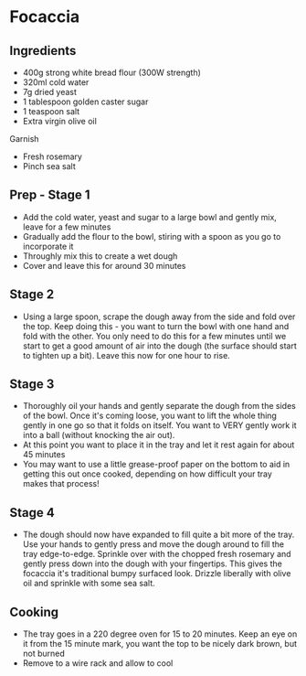 # Focaccia

## Ingredients

- 400g strong white bread flour (300W strength)
- 320ml cold water
- 7g dried yeast
- 1 tablespoon golden caster sugar
- 1 teaspoon salt
- Extra virgin olive oil

Garnish

- Fresh rosemary
- Pinch sea salt


## Prep - Stage 1
- Add the cold water, yeast and sugar to a large bowl and gently mix, leave for a few minutes
- Gradually add the flour to the bowl, stiring with a spoon as you go to incorporate it
- Throughly mix this to create a wet dough
- Cover and leave this for around 30 minutes

## Stage 2

- Using a large spoon, scrape the dough away from the side and fold over the top. Keep doing this - you want to turn the bowl with one hand and fold with the other. You only need to do this for a few minutes until we start to get a good amount of air into the dough (the surface should start to tighten up a bit).
Leave this now for one hour to rise.

## Stage 3

- Thoroughly oil your hands and gently separate the dough from the sides of the bowl. Once it's coming loose, you want to lift the whole thing gently in one go so that it folds on itself. You want to VERY gently work it into a ball (without knocking the air out).
- At this point you want to place it in the tray and let it rest again for about 45 minutes
- You may want to use a little grease-proof paper on the bottom to aid in getting this out once cooked, depending on how difficult your tray makes that process!

## Stage 4

- The dough should now have expanded to fill quite a bit more of the tray. Use your hands to gently press and move the dough around to fill the tray edge-to-edge. Sprinkle over with the chopped fresh rosemary and gently press down into the dough with your fingertips. This gives the focaccia it's traditional bumpy surfaced look.  Drizzle liberally with olive oil and sprinkle with some sea salt.

## Cooking

- The tray goes in a 220 degree oven for 15 to 20 minutes. Keep an eye on it from the 15 minute mark, you want the top to be nicely dark brown, but not burned
- Remove to a wire rack and allow to cool
